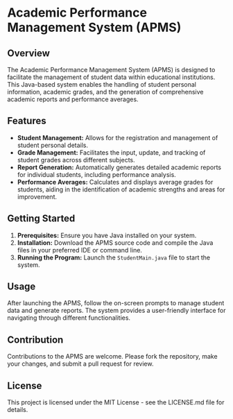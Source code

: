 
# Academic Performance Management System (APMS)

## Overview

The Academic Performance Management System (APMS) is designed to facilitate the management of student data within educational institutions. This Java-based system enables the handling of student personal information, academic grades, and the generation of comprehensive academic reports and performance averages.

## Features

- **Student Management:** Allows for the registration and management of student personal details.
- **Grade Management:** Facilitates the input, update, and tracking of student grades across different subjects.
- **Report Generation:** Automatically generates detailed academic reports for individual students, including performance analysis.
- **Performance Averages:** Calculates and displays average grades for students, aiding in the identification of academic strengths and areas for improvement.

## Getting Started

1. **Prerequisites:** Ensure you have Java installed on your system.
2. **Installation:** Download the APMS source code and compile the Java files in your preferred IDE or command line.
3. **Running the Program:** Launch the `StudentMain.java` file to start the system.

## Usage

After launching the APMS, follow the on-screen prompts to manage student data and generate reports. The system provides a user-friendly interface for navigating through different functionalities.

## Contribution

Contributions to the APMS are welcome. Please fork the repository, make your changes, and submit a pull request for review.

## License

This project is licensed under the MIT License - see the LICENSE.md file for details.
